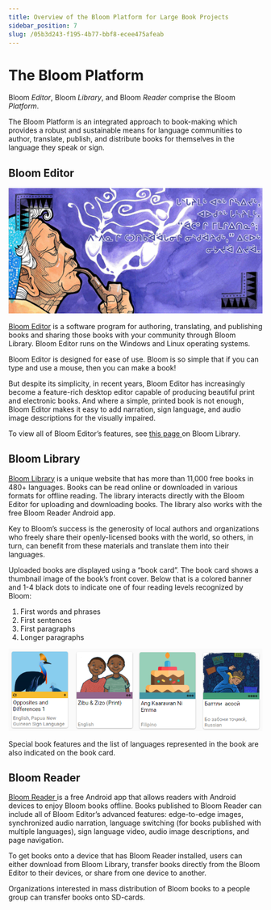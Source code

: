 ```yaml
---
title: Overview of the Bloom Platform for Large Book Projects
sidebar_position: 7
slug: /05b3d243-f195-4b77-bbf8-ecee475afeab
---
```




# The Bloom Platform


Bloom _Editor_, Bloom _Library_, and Bloom _Reader_ comprise the Bloom _Platform_. 


The Bloom Platform is an integrated approach to book-making which provides a robust and sustainable means for language communities to author, translate, publish, and distribute books for themselves in the language they speak or sign.


## Bloom Editor


![](./749601441.png)


[Bloom Editor](https://bloomlibrary.org/page/create/downloads) is a software program for authoring, translating, and publishing books and sharing those books with your community through Bloom Library. Bloom Editor runs on the Windows and Linux operating systems. 


Bloom Editor is designed for ease of use. Bloom is so simple that if you can type and use a mouse, then you can make a book!


But despite its simplicity, in recent years, Bloom Editor has increasingly become a feature-rich desktop editor capable of producing beautiful print and electronic books. And where a simple, printed book is not enough, Bloom Editor makes it easy to add narration, sign language, and audio image descriptions for the visually impaired.


To view all of Bloom Editor’s features, see [this page ](https://bloomlibrary.org/page/create/page/feature-matrix)on Bloom Library.


## Bloom Library


[Bloom Library](https://bloomlibrary.org/read) is a unique website that has more than 11,000 free books in 480+ languages. Books can be read online or downloaded in various formats for offline reading. The library interacts directly with the Bloom Editor for uploading and downloading books. The library also works with the free Bloom Reader Android app.


Key to Bloom’s success is the generosity of local authors and organizations who freely share their openly-licensed books with the world, so others, in turn, can benefit from these materials and translate them into their languages.


Uploaded books are displayed using a “book card”. The book card shows a thumbnail image of the book’s front cover. Below that is a colored banner and 1-4 black dots to indicate one of four reading levels recognized by Bloom: 

1. First words and phrases
1. First sentences
1. First paragraphs
1. Longer paragraphs

![](./55130788.png)


Special book features and the list of languages represented in the book are also indicated on the book card.


## Bloom Reader


[Bloom Reader ](https://play.google.com/store/apps/details?id=org.sil.bloom.reader)is a free Android app that allows readers with Android devices to enjoy Bloom books offline. Books published to Bloom Reader can include all of Bloom Editor’s advanced features: edge-to-edge images, synchronized audio narration, language switching (for books published with multiple languages), sign language video, audio image descriptions, and page navigation.


To get books onto a device that has Bloom Reader installed, users can either download from Bloom Library, transfer books directly from the Bloom Editor to their devices, or share from one device to another.


Organizations interested in mass distribution of Bloom books to a people group can transfer books onto SD-cards.


